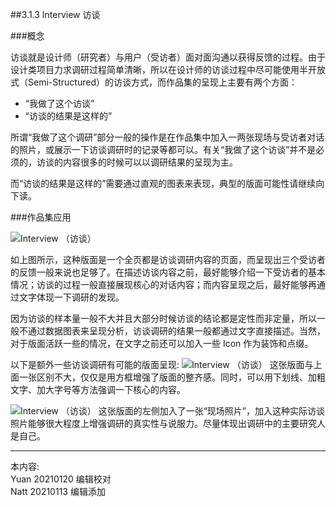 ##3.1.3 Interview 访谈

###概念

访谈就是设计师（研究者）与用户（受访者）面对面沟通以获得反馈的过程。由于设计类项目力求调研过程简单清晰，所以在设计师的访谈过程中尽可能使用半开放式（Semi-Structured）的访谈方式，而作品集的呈现上主要有两个方面：

* “我做了这个访谈”
* “访谈的结果是这样的”

所谓“我做了这个调研”部分一般的操作是在作品集中加入一两张现场与受访者对话的照片，或展示一下访谈调研时的记录等都可以。有关“我做了这个访谈”并不是必须的，访谈的内容很多的时候可以以调研结果的呈现为主。

而“访谈的结果是这样的”需要通过直观的图表来表现，典型的版面可能性请继续向下读。


###作品集应用

![Interview （访谈）](http://kitpic.makebi.net/2021/id_08.jpg)

如上图所示，这种版面是一个全页都是访谈调研内容的页面，而呈现出三个受访者的反馈一般来说也足够了。在描述访谈内容之前，最好能够介绍一下受访者的基本情况；访谈的过程一般直接展现核心的对话内容；而内容呈现之后，最好能够再通过文字体现一下调研的发现。

因为访谈的样本量一般不大并且大部分时候访谈的结论都是定性而非定量，所以一般不通过数据图表来呈现分析，访谈调研的结果一般都通过文字直接描述。当然，对于版面活跃一些的情况，在文字之前还可以加入一些 Icon 作为装饰和点缀。

以下是额外一些访谈调研有可能的版面呈现:
![Interview （访谈）](http://kitpic.makebi.net/2021/id_09.jpg)
这张版面与上面一张区别不大，仅仅是用方框增强了版面的整齐感。同时，可以用下划线、加粗文字、加大字号等方法强调一下核心的内容。


![Interview （访谈）](http://kitpic.makebi.net/2021/id_10.jpg)
这张版面的左侧加入了一张“现场照片”，加入这种实际访谈照片能够很大程度上增强调研的真实性与说服力。尽量体现出调研中的主要研究人是自己。


---
本内容:    
Yuan 20210120 编辑校对  
Natt 20210113 编辑添加

